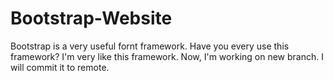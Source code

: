 Bootstrap-Website
=================
Bootstrap is a very useful fornt framework.
Have you every use this framework?
I'm very like this framework.
Now, I'm working on new branch.
I will commit it to remote.
